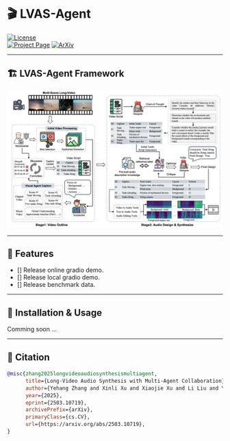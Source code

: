 # 🎬 LVAS-Agent  

[![License](https://img.shields.io/badge/License-MIT-blue.svg)](https://opensource.org/licenses/MIT)  
[![Project Page](https://img.shields.io/badge/Project%20Page-Online-blue)](https://lvas-agent.github.io/)
[![ArXiv](https://img.shields.io/badge/ArXiv-2503.10719-brightgreen)](https://arxiv.org/abs/2503.10719)

---

## 🏗️ LVAS-Agent Framework
![Framework](./assets/framework.png)  

---

## 🚀 Features  
- [] Release online gradio demo.
- [] Release local gradio demo.
- [] Release benchmark data.   

---

## 🔧 Installation & Usage  
Comming soon ...

---

## 📄 Citation  
```bibtex
@misc{zhang2025longvideoaudiosynthesismultiagent,
      title={Long-Video Audio Synthesis with Multi-Agent Collaboration}, 
      author={Yehang Zhang and Xinli Xu and Xiaojie Xu and Li Liu and Yingcong Chen},
      year={2025},
      eprint={2503.10719},
      archivePrefix={arXiv},
      primaryClass={cs.CV},
      url={https://arxiv.org/abs/2503.10719}, 
}
